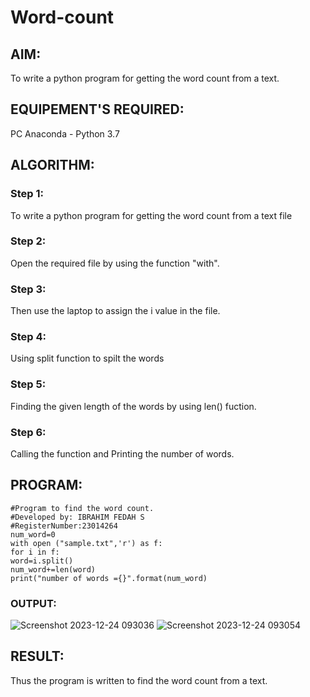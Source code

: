 # Word-count
## AIM:
To write a python program for getting the word count from a text.
## EQUIPEMENT'S REQUIRED: 
PC
Anaconda - Python 3.7
## ALGORITHM: 
### Step 1:
To write a python program for getting the word count from a text file
### Step 2: 
Open the required file by using the function "with".
### Step 3: 
Then use the laptop to assign the i value in the file.
### Step 4:  
Using split function to spilt the words
### Step 5: 
Finding the given length of the words by using len() fuction.
### Step 6: 
Calling the function and Printing the number of words.
## PROGRAM:
```
#Program to find the word count.
#Developed by: IBRAHIM FEDAH S
#RegisterNumber:23014264
num_word=0
with open ("sample.txt",'r') as f:
for i in f:
word=i.split()
num_word+=len(word)
print("number of words ={}".format(num_word)
```
### OUTPUT:
![Screenshot 2023-12-24 093036](https://github.com/2005Mukesh/Word-count/assets/138849308/8637ec2e-fc53-46c6-82de-6d613101d9fb)
![Screenshot 2023-12-24 093054](https://github.com/2005Mukesh/Word-count/assets/138849308/7c13b25e-11fc-429c-bb1a-ea0bee444091)


## RESULT:
Thus the program is written to find the word count from a text.
